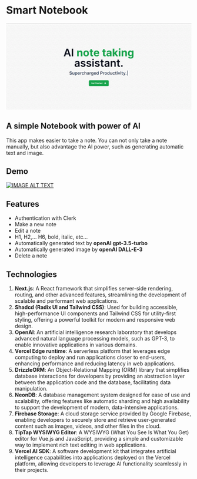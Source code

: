 # Smart Notebook

![screenshot](./assets/smart_notebook.png)

## A simple Notebook with power of AI
This app makes easier to take a note. You can not only take a note manually, but also advantage the AI power, such as generating automatic text and image.

## Demo
[![IMAGE ALT TEXT](http://img.youtube.com/vi/1HAatmZvKto/0.jpg)](http://www.youtube.com/watch?v=1HAatmZvKto "Demo")

## Features
- Authentication with Clerk
- Make a new note
- Edit a note
- H1, H2,... H6, bold, italic, etc...
- Automatically generated text by **openAI gpt-3.5-turbo**
- Automatically generated image by **openAI DALL-E-3**
- Delete a note

## Technologies
1. **Next.js**: A React framework that simplifies server-side rendering, routing, and other advanced features, streamlining the development of scalable and performant web applications.
2. **Shadcd (Radix UI and Tailwind CSS)**: Used for building accessible, high-performance UI components and Tailwind CSS for utility-first styling, offering a powerful toolkit for modern and responsive web design.
3. **OpenAI**: An artificial intelligence research laboratory that develops advanced natural language processing models, such as GPT-3, to enable innovative applications in various domains.
4. **Vercel Edge runtime**:  A serverless platform that leverages edge computing to deploy and run applications closer to end-users, enhancing performance and reducing latency in web applications.
5. **DrizzleORM**: An Object-Relational Mapping (ORM) library that simplifies database interactions for developers by providing an abstraction layer between the application code and the database, facilitating data manipulation.
6. **NeonDB**: A database management system designed for ease of use and scalability, offering features like automatic sharding and high availability to support the development of modern, data-intensive applications.
7. **Firebase Storage**: A cloud storage service provided by Google Firebase, enabling developers to securely store and retrieve user-generated content such as images, videos, and other files in the cloud.
8. **TipTap WYSIWYG Editor**: A WYSIWYG (What You See Is What You Get) editor for Vue.js and JavaScript, providing a simple and customizable way to implement rich text editing in web applications.
9. **Vercel AI SDK**: A software development kit that integrates artificial intelligence capabilities into applications deployed on the Vercel platform, allowing developers to leverage AI functionality seamlessly in their projects.
